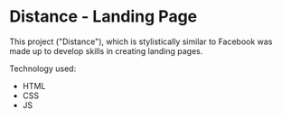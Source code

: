 # Distance - Landing Page  

This project ("Distance"), which is stylistically similar to Facebook was made up to develop skills in creating landing pages.

Technology used:

<ul>
  <li>HTML</li>
  <li>CSS</li>
  <li>JS</li>
